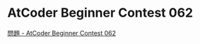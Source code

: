AtCoder Beginner Contest 062
===

[問題 - AtCoder Beginner Contest 062](https://atcoder.jp/contests/abc062/tasks)
